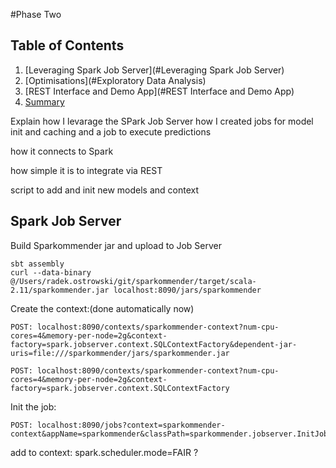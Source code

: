 #Phase Two

## Table of Contents
1. [Leveraging Spark Job Server](#Leveraging Spark Job Server)
2. [Optimisations](#Exploratory Data Analysis)
3. [REST Interface and Demo App](#REST Interface and Demo App)
5. [Summary](#Summary)

Explain how I levarage the SPark Job Server
how I created jobs for model init and caching
and a job to execute predictions

how it connects to Spark


how simple it is to integrate via REST


script to add and init new models and context

## Spark Job Server

Build Sparkommender jar and upload to Job Server

    sbt assembly
    curl --data-binary @/Users/radek.ostrowski/git/sparkommender/target/scala-2.11/sparkommender.jar localhost:8090/jars/sparkommender

Create the context:(done automatically now)

    POST: localhost:8090/contexts/sparkommender-context?num-cpu-cores=4&memory-per-node=2g&context-factory=spark.jobserver.context.SQLContextFactory&dependent-jar-uris=file:///sparkommender/jars/sparkommender.jar

    POST: localhost:8090/contexts/sparkommender-context?num-cpu-cores=4&memory-per-node=2g&context-factory=spark.jobserver.context.SQLContextFactory

Init the job:

    POST: localhost:8090/jobs?context=sparkommender-context&appName=sparkommender&classPath=sparkommender.jobserver.InitJob&sync=true


add to context: spark.scheduler.mode=FAIR ?